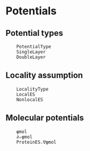# Potentials

## Potential types
```@docs
    PotentialType
    SingleLayer
    DoubleLayer
```

## Locality assumption
```@docs
    LocalityType
    LocalES
    NonlocalES
```

## Molecular potentials
```@docs
    φmol
    ∂ₙφmol
    ProteinES.∇φmol
```
